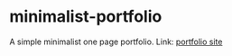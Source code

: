 # minimalist-portfolio
A simple minimalist one page portfolio. Link:
[portfolio site](https://jeffosundwa-portfolio.netlify.app/)
